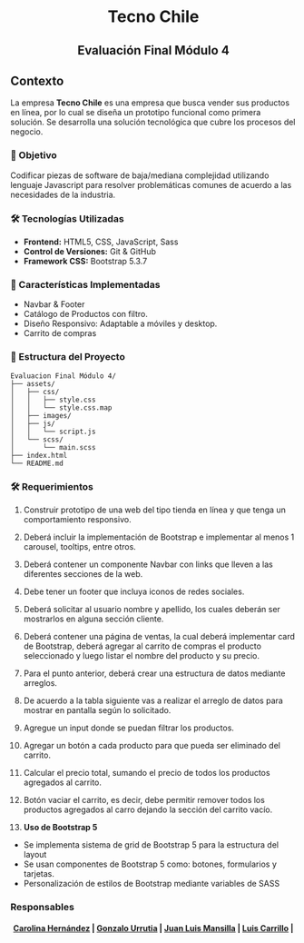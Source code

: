 <h1 align= "center"> Tecno Chile </h1>
<h2 align= "center"> Evaluación Final Módulo 4 </h2>

## Contexto
La empresa **Tecno Chile** es una empresa que busca vender sus productos en línea, por lo cual se diseña un prototipo funcional como primera solución.
Se desarrolla una solución tecnológica que cubre los procesos del negocio.

### 🎯 Objetivo
Codificar piezas de software de baja/mediana complejidad utilizando lenguaje Javascript para resolver problemáticas comunes de acuerdo a las necesidades de la industria.

### 🛠 Tecnologías Utilizadas
* **Frontend:** HTML5, CSS, JavaScript, Sass
* **Control de Versiones:** Git & GitHub
* **Framework CSS:** Bootstrap 5.3.7
	
### 🎨 Características Implementadas
- Navbar & Footer
- Catálogo de Productos con filtro.
- Diseño Responsivo: Adaptable a móviles y desktop.
- Carrito de compras

### 📌 Estructura del Proyecto

```
Evaluacion Final Módulo 4/
├── assets/
│   ├── css/
│   │   ├── style.css
│   │   └── style.css.map
│   ├── images/
│   ├── js/
│   │   └── script.js
│   └── scss/
│       └── main.scss
├── index.html
└── README.md
```

### 🛠 Requerimientos 

1. Construir prototipo de una web del tipo tienda en línea y que tenga un comportamiento responsivo.
2. Deberá incluir la implementación de Bootstrap e implementar al menos 1 carousel, tooltips, entre otros.
3. Deberá contener un componente Navbar con links que lleven a las diferentes secciones de la web.
4. Debe tener un footer que incluya iconos de redes sociales.
5. Deberá solicitar al usuario nombre y apellido, los cuales deberán ser mostrarlos en alguna sección cliente.
6. Deberá contener una página de ventas, la cual deberá implementar card de Bootstrap, deberá agregar al carrito de compras el producto seleccionado y luego listar el nombre del producto y su precio.
7. Para el punto anterior, deberá crear una estructura de datos mediante arreglos.
8. De acuerdo a la tabla siguiente vas a realizar el arreglo de datos para mostrar en pantalla según lo solicitado.
9. Agregue un input donde se puedan filtrar los productos.
10. Agregar un botón a cada producto para que pueda ser eliminado del carrito.
11. Calcular el precio total, sumando el precio de todos los productos agregados al carrito.
12. Botón vaciar el carrito, es decir, debe permitir remover todos los productos agregados al carro dejando la sección del carrito vacío.

1. **Uso de Bootstrap 5**
  * Se implementa sistema de grid de Bootstrap 5 para la estructura del layout
  * Se usan componentes de Bootstrap 5 como: botones, formularios y tarjetas.
  * Personalización de estilos de Bootstrap mediante variables de SASS

### Responsables
<h4 align="center"> 
  <a href="https://github.com/CaroHernz">Carolina Hernández</a> | 
	<a href="https://github.com/gurrutia15">Gonzalo Urrutia</a> | 
	<a href="https://github.com/jlmansilla">Juan Luis Mansilla</a> | 
	<a href="https://github.com/lcarrilloq">Luis Carrillo</a> | 
</h4>
